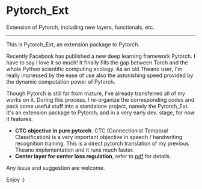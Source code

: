 # Pytorch_Ext
Extension of Pytorch, including new layers, functionals, etc.

----

This is Pytorch_Ext, an extension package to Pytorch.

Recently Facebook has published a new deep learning framework Pytorch. I have to say I love it so much! It finally fills the gap between Torch and the whole Python scientific computing ecology. As an old Theano user, I'm really impressed by the ease of use also the astonishing speed provided by the dynamic computation power of Pytorch.

Though Pytorch is still far from mature, I've already transferred all of my works on it. During this process, I re-organize the corresponding codes and pack some useful stuff into a standalone project, namely the Pytorch_Ext. It's an extension package to Pytorch, and in a very early dev. stage, for now it features:

* **CTC objective in pure pytorch**. CTC (Connectionist Temporal Classification) is a very important objective in speech / handwriting recognition training. This is a direct pytorch translation of my previous Theano implementation and it runs much faster.
* **Center layer for center loss regulation**, refer to [pdf](http://ydwen.github.io/papers/WenECCV16.pdf) for details.

Any issue and suggestion are welcome.

Enjoy :)

